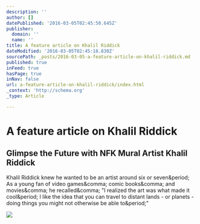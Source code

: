 ```yaml
---
description: ''
author: []
datePublished: '2016-03-05T02:45:50.645Z'
publisher:
  domain: ''
  name: ''
title: A feature article on Khalil Riddick
dateModified: '2016-03-05T02:45:18.830Z'
sourcePath: _posts/2016-03-05-a-feature-article-on-khalil-riddick.md
published: true
inFeed: true
hasPage: true
inNav: false
url: a-feature-article-on-khalil-riddick/index.html
_context: 'http://schema.org'
_type: Article

---
```

# A feature article on Khalil Riddick

<article style=""><h1>Glimpse the Future with NFK Mural Artist Khalil Riddick</h1><p>Khalil Riddick knew he wanted to be an artist around six or seven&amp;period; As a young fan of video games&amp;comma; comic books&amp;comma; and movies&amp;comma; he recalled&amp;comma; "I realized the art was what made it cool&amp;period; I like the idea that you can travel to distant lands - or planets - doing things you might not otherwise be able to&amp;period;"</p><img src="http://altdaily.com/wp-content/uploads/2016/02/IMG_9204_edited.jpg" /></article>